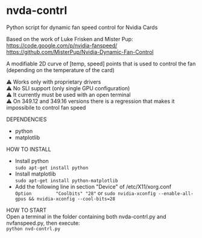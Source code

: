 # nvda-contrl

Python script for dynamic fan speed control for Nvidia Cards

Based on the work of Luke Frisken and Mister Pup:  
https://code.google.com/p/nvidia-fanspeed/
https://github.com/MisterPup/Nvidia-Dynamic-Fan-Control

A modifiable 2D curve of [temp, speed] points that is used to control the fan (depending on the temperature of the card)

⚠️ Works only with proprietary drivers  
⚠️ No SLI support (only single GPU configuration)  
⚠️ It currently must be used with an open terminal  
⚠️ On 349.12 and 349.16 versions there is a regression that makes it impossibile to control fan speed

DEPENDENCIES  
* python  
* matplotlib  

HOW TO INSTALL  
* Install python  
  `sudo apt-get install python`
* Install matplotlib  
  `sudo apt-get install python-matplotlib`
* Add the following line in section "Device" of /etc/X11/xorg.conf  
  `Option         "Coolbits" "28"`
  or
  `sudo nvidia-xconfig --enable-all-gpus && nvidia-xconfig --cool-bits=28`

HOW TO START  
Open a terminal in the folder containing both nvda-contrl.py and nvfanspeed.py, then execute:  
`python nvd-contrl.py`
